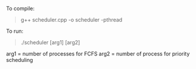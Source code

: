 To compile:
> g++ scheduler.cpp -o scheduler -pthread

To run:
> ./scheduler [arg1] [arg2]

arg1 = number of processes for FCFS
arg2 = number of process for priority scheduling
